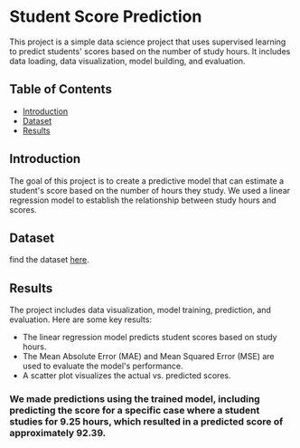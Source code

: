 # Student Score Prediction

This project is a simple data science project that uses supervised learning to predict students' scores based on the number of study hours. It includes data loading, data visualization, model building, and evaluation.

## Table of Contents

- [Introduction](#introduction)
- [Dataset](#dataset)
- [Results](#results)

## Introduction

The goal of this project is to create a predictive model that can estimate a student's score based on the number of hours they study. We used a linear regression model to establish the relationship between study hours and scores.

## Dataset

 find the dataset [here](https://raw.githubusercontent.com/AdiPersonalWorks/Random/master/student_scores%20-%20student_scores.csv).
## Results

The project includes data visualization, model training, prediction, and evaluation. Here are some key results:

- The linear regression model predicts student scores based on study hours.
- The Mean Absolute Error (MAE) and Mean Squared Error (MSE) are used to evaluate the model's performance.
- A scatter plot visualizes the actual vs. predicted scores.

  
### We made predictions using the trained model, including predicting the score for a specific case where a student studies for 9.25 hours, which resulted in a predicted score of approximately 92.39.
